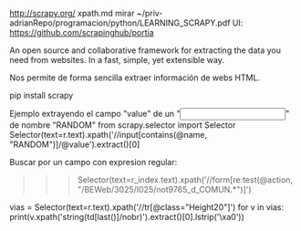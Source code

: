 http://scrapy.org/
xpath.md
mirar ~/priv-adrianRepo/programacion/python/LEARNING_SCRAPY.pdf
UI: https://github.com/scrapinghub/portia

An open source and collaborative framework for extracting the data you need from websites.
In a fast, simple, yet extensible way.

Nos permite de forma sencilla extraer información de webs HTML.


pip install scrapy


Ejemplo extrayendo el campo "value" de un "<input>" de nombre "RANDOM"
from scrapy.selector import Selector
Selector(text=r.text).xpath('//input[contains(@name, "RANDOM")]/@value').extract()[0]

Buscar por un campo con expresion regular:
>>> Selector(text=r_index.text).xpath('//form[re:test(@action, "/BEWeb/3025/I025/not9765_d_COMUN.*")]')



vias = Selector(text=r.text).xpath('//tr[@class="Height20"]')
for v in vias:
  print(v.xpath('string(td[last()]/nobr)').extract()[0].lstrip('\xa0'))
